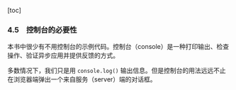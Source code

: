 [toc]

### 4.5　控制台的必要性

本书中很少有不用控制台的示例代码。控制台（console）是一种打印输出、检查操作、验证异步应用并提供反馈的方式。

多数情况下，我们只是用 `console.log()` 输出信息。但是控制台的用法远远不止在浏览器端弹出一个来自服务（server）端的对话框。

